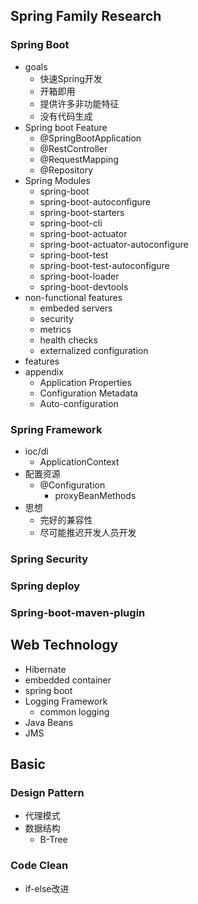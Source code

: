 ## Spring Family Research

### Spring Boot

- goals
  - 快速Spring开发
  - 开箱即用
  - 提供许多非功能特征
  - 没有代码生成
- Spring boot Feature
  - @SpringBootApplication
  - @RestController
  - @RequestMapping
  - @Repository
- Spring Modules
  - spring-boot
  - spring-boot-autoconfigure
  - spring-boot-starters
  - spring-boot-cli
  - spring-boot-actuator
  - spring-boot-actuator-autoconfigure
  - spring-boot-test
  - spring-boot-test-autoconfigure
  - spring-boot-loader
  - spring-boot-devtools
- non-functional features
  - embeded servers
  - security
  - metrics
  - health checks
  - externalized configuration
- features
- appendix
  - Application Properties
  - Configuration Metadata
  - Auto-configuration

### Spring Framework

- ioc/di
  - ApplicationContext
- 配置资源
  - @Configuration
    - proxyBeanMethods
- 思想
  - 完好的兼容性
  - 尽可能推迟开发人员开发

### Spring Security

### Spring deploy

### Spring-boot-maven-plugin

## Web Technology

- Hibernate
- embedded container
- spring boot
- Logging Framework
  - common logging
- Java Beans
- JMS

## Basic

### Design Pattern

- 代理模式
- 数据结构
  - B-Tree

### Code Clean

- if-else改进